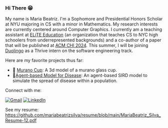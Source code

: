 <h3> Hi There 😁 </h3>

My name is Maria Beatriz. I'm a Sophomore and Presidential Honors Scholar at NYU majoring in CS with a minor in Mathematics. My research interests are currently centered around Computer Graphics. I currently am a teaching assistant at [ELiTE Education](http://www.elite-education.org) (an organization that teaches CS to NYC high schoolers from underrepresented backgrounds) and a co-author of a paper that will be published at [ACM CHI 2024](https://chi2024.acm.org). This summer, I will be joining [Duolingo](https://www.duolingo.com) as a Thrive intern on the software engineering track. 

Here are my favorite projects thus far:
- :wine_glass: [Murano Cup](https://mariabeatrizsilva.github.io/murano/index.html): A 3d model of a murano glass cup.
- 🦠[Agent-based Model for Disease](https://github.com/mariabeatrizsilva/AgentBasedModeling): An agent-based SIRD model to simulate the spread of disease within a population.


Connect with me: <p>
	<a href="mailto:mariasilva@nyu.edu"><img img src="https://img.shields.io/badge/gmail-%23EA4335.svg?style=plastic&logo=gmail&logoColor=white" alt="Gmail"/></a>
	<a href="https://www.linkedin.com/in/mariabiasilva/"><img src="https://img.shields.io/badge/linkedin-%230A66C2.svg?style=plastic&logo=linkedin&logoColor=white" alt="LinkedIn"/></a>
</p>

See my resume: 
https://github.com/mariabeatrizsilva/resume/blob/main/MariaBeatriz_Silva_Resume-12.pdf
